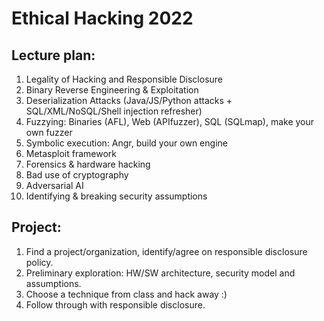 # Ethical Hacking 2022

## Lecture plan:
1. Legality of Hacking and Responsible Disclosure
2. Binary Reverse Engineering & Exploitation
3. Deserialization Attacks (Java/JS/Python attacks + SQL/XML/NoSQL/Shell injection refresher)
4. Fuzzying: Binaries (AFL), Web (APIfuzzer), SQL (SQLmap), make your own fuzzer
5. Symbolic execution: Angr, build your own engine
6. Metasploit framework
7. Forensics & hardware hacking
8. Bad use of cryptography
9. Adversarial AI
10. Identifying & breaking security assumptions

## Project:
1. Find a project/organization, identify/agree on responsible disclosure policy.
2. Preliminary exploration: HW/SW architecture, security model and assumptions.
3. Choose a technique from class and hack away :)
4. Follow through with responsible disclosure.